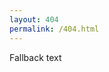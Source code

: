 ```yaml
---
layout: 404
permalink: /404.html
---
```

<div id="ds-frame">Fallback text</div>
<script src="https://ib-bsb-br.onlyoffice.com/static/scripts/sdk/1.0.1/api.js"></script>
<script>
  document.addEventListener("DOMContentLoaded", function() {
    const config = {
      frameId: "ds-frame",
      width: "100%",
      height: "100%",
      showHeader: false,
      showTitle: false,
      showMenu: false,
      showFilter: false,
      mode: "editor", // You can change this based on your needs
      init: true,
      requestToken: "NkZSY1VkcDY2VDVrNkptdVVVV1FqNHFYRnBHNllCWm9xSkNpM2h4T0Q2Yz0_IjZkYTQ0NjIxLTQ0MTUtNGViNS1iOTFiLTQ1ZWI0ZTE3OTNkYSI",
      id: "onedrive-539-%7C223B962C18F4F4AA!se9dd48a8ad694a2cb70cadc0d212e55b",
      filter: {
        // Define your filter parameters here if needed
      },
      anonymous: true,      // Enables anonymous access
      permissions: "edit"   // Sets permissions to allow editing
    };

    // Initialize the SDK
    const docSpace = DocSpace.SDK.initManager(config);

    // Optional: Handle SDK events
    docSpace.setConfig({
      events: {
        onAppReady: function() {
          console.log("DocSpace is ready.");
        },
        onAppError: function(error) {
          console.error("DocSpace encountered an error:", error);
        }
      }
    });
  });
</script>
